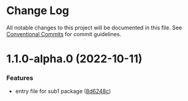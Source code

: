 # Change Log

All notable changes to this project will be documented in this file.
See [Conventional Commits](https://conventionalcommits.org) for commit guidelines.

# 1.1.0-alpha.0 (2022-10-11)


### Features

* entry file for sub1 package ([8d6248c](https://github.com/ImDeving/pinkflakes/commit/8d6248cd83ca58ab188dd65ba99a21c79f028193))
